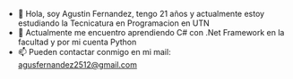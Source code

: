 - 👋 Hola, soy Agustin Fernandez, tengo 21 años y actualmente estoy estudiando la Tecnicatura en Programacion en UTN
- 🌱 Actualmente me encuentro aprendiendo C# con .Net Framework en la facultad y por mi cuenta Python
- 📫 Pueden contactar conmigo en mi mail: agusfernandez2512@gmail.com
